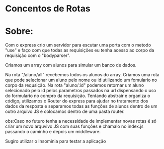 <h1>Concentos de Rotas</h1>

<h1>Sobre:</h1>
Com o express crio um servidor para escutar uma porta com o metodo "use" e faço com que todas as requisições eu tenha acesso ao corpo da requisição com o "bodyparser".

Criamos um array com alunos para simular um banco de dados.

Na rota "/aluno/all" recebemos todos os alunos do array. 
Criamos uma rota que pode selecionar um aluno pelo nome ou id utilizando um fomulario no corpo da requsição.
Na rota "aluno/:id" podemos retornar um aluno selecionado pelo id pelos parametros passados na url dispensando o uso do formulario no compro da requisição.
Tentando abstrair e organiza o código,  utilizamos o Router do express para ajudar no tratamento dos dados da resposta e separamos todas as funções de alunos dentro de um outro arquivo JS e colocamos dentro de uma pasta router.

obs:Caso no futuro tenha a necessidade de implementar novas rotas é só criar um novo arquvivo JS com suas funções e chamalo no index.js passando o caminho e depois um middleware.

Sugiro utilizar o Insominia para testar a aplicação
